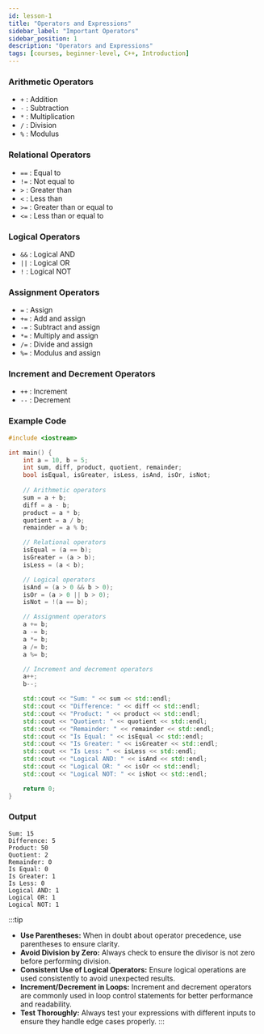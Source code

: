 ```yaml
---
id: lesson-1
title: "Operators and Expressions"
sidebar_label: "Important Operators"
sidebar_position: 1
description: "Operators and Expressions"
tags: [courses, beginner-level, C++, Introduction]
---
```


### Arithmetic Operators
- `+` : Addition
- `-` : Subtraction
- `*` : Multiplication
- `/` : Division
- `%` : Modulus

### Relational Operators
- `==` : Equal to
- `!=` : Not equal to
- `>` : Greater than
- `<` : Less than
- `>=` : Greater than or equal to
- `<=` : Less than or equal to

### Logical Operators
- `&&` : Logical AND
- `||` : Logical OR
- `!` : Logical NOT

### Assignment Operators
- `=` : Assign
- `+=` : Add and assign
- `-=` : Subtract and assign
- `*=` : Multiply and assign
- `/=` : Divide and assign
- `%=` : Modulus and assign

### Increment and Decrement Operators
- `++` : Increment
- `--` : Decrement

### Example Code

```cpp
#include <iostream>

int main() {
    int a = 10, b = 5;
    int sum, diff, product, quotient, remainder;
    bool isEqual, isGreater, isLess, isAnd, isOr, isNot;
    
    // Arithmetic operators
    sum = a + b;
    diff = a - b;
    product = a * b;
    quotient = a / b;
    remainder = a % b;

    // Relational operators
    isEqual = (a == b);
    isGreater = (a > b);
    isLess = (a < b);

    // Logical operators
    isAnd = (a > 0 && b > 0);
    isOr = (a > 0 || b > 0);
    isNot = !(a == b);

    // Assignment operators
    a += b;
    a -= b;
    a *= b;
    a /= b;
    a %= b;

    // Increment and decrement operators
    a++;
    b--;

    std::cout << "Sum: " << sum << std::endl;
    std::cout << "Difference: " << diff << std::endl;
    std::cout << "Product: " << product << std::endl;
    std::cout << "Quotient: " << quotient << std::endl;
    std::cout << "Remainder: " << remainder << std::endl;
    std::cout << "Is Equal: " << isEqual << std::endl;
    std::cout << "Is Greater: " << isGreater << std::endl;
    std::cout << "Is Less: " << isLess << std::endl;
    std::cout << "Logical AND: " << isAnd << std::endl;
    std::cout << "Logical OR: " << isOr << std::endl;
    std::cout << "Logical NOT: " << isNot << std::endl;

    return 0;
}
```

### Output

```
Sum: 15
Difference: 5
Product: 50
Quotient: 2
Remainder: 0
Is Equal: 0
Is Greater: 1
Is Less: 0
Logical AND: 1
Logical OR: 1
Logical NOT: 1
```


:::tip
- **Use Parentheses:** When in doubt about operator precedence, use parentheses to ensure clarity.
- **Avoid Division by Zero:** Always check to ensure the divisor is not zero before performing division.
- **Consistent Use of Logical Operators:** Ensure logical operations are used consistently to avoid unexpected results.
- **Increment/Decrement in Loops:** Increment and decrement operators are commonly used in loop control statements for better performance and readability.
- **Test Thoroughly:** Always test your expressions with different inputs to ensure they handle edge cases properly.
::: 